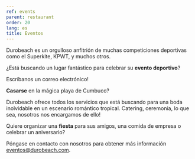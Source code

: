 ```yaml
---
ref: events
parent: restaurant
order: 20
lang: es
title: Eventos
---
```

Durobeach es un orgulloso anfitrión de muchas competiciones deportivas como el Superkite, KPWT, y muchos otros.

¿Está buscando un lugar fantástico para celebrar su **evento deportivo**?

Escríbanos un correo electrónico!


**Casarse** en la mágica playa de Cumbuco?

Durobeach ofrece todos los servicios que está buscando para una boda inolvidable en un escenario romántico tropical. Catering, ceremonia, lo que sea, nosotros nos encargamos de ello!

Quiere organizar una **fiesta** para sus amigos, una comida de empresa o celebrar un aniversario?

Póngase en contacto con nosotros para obtener más información  [eventos@durobeach.com][1].

[1]: mailto:eventos@durobeach.com
